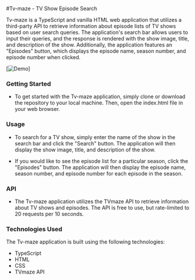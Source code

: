 #Tv-maze - TV Show Episode Search


Tv-maze is a TypeScript and vanilla HTML web application that utilizes a third-party API to retrieve information about episode lists of TV shows based on user search queries. The application's search bar allows users to input their queries, and the response is rendered with the show image, title, and description of the show. Additionally, the application features an "Episodes" button, which displays the episode name, season number, and episode number when clicked.


[![Demo](./static/images/pic07.png)]


### Getting Started
- To get started with the Tv-maze application, simply clone or download the repository to your local machine. Then, open the index.html file in your web browser.

### Usage
- To search for a TV show, simply enter the name of the show in the search bar and click the "Search" button. The application will then display the show image, title, and description of the show.

- If you would like to see the episode list for a particular season, click the "Episodes" button. The application will then display the episode name, season number, and episode number for each episode in the season.

### API
- The Tv-maze application utilizes the TVmaze API to retrieve information about TV shows and episodes. The API is free to use, but rate-limited to 20 requests per 10 seconds.

### Technologies Used
The Tv-maze application is built using the following technologies:

- TypeScript
- HTML
- CSS
- TVmaze API
